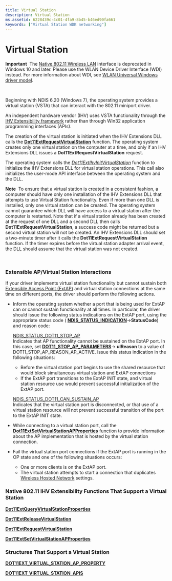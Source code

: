 ```yaml
---
title: Virtual Station
description: Virtual Station
ms.assetid: 6228439c-4c01-4fa9-8b45-b46ed90fa661
keywords: ["Virtual Station WDK networking"]
---
```


# Virtual Station


**Important**  The [Native 802.11 Wireless LAN](native-802-11-wireless-lan4.md) interface is deprecated in Windows 10 and later. Please use the WLAN Device Driver Interface (WDI) instead. For more information about WDI, see [WLAN Universal Windows driver model](wifi-universal-driver-model.md).

 

Beginning with NDIS 6.20 (Windows 7), the operating system provides a virtual station (VSTA) that can interact with the 802.11 miniport driver.

An independent hardware vendor (IHV) uses VSTA functionality through the [IHV Extensibility framework](overview-of-ihv-extensibility.md) rather than through Win32 application programming interfaces (APIs).

The creation of the virtual station is initiated when the IHV Extensions DLL calls the [**Dot11ExtRequestVirtualStation**](https://msdn.microsoft.com/library/windows/hardware/ff547556) function. The operating system creates only one virtual station on the computer at a time, and only if an IHV Extensions DLL issues a **Dot11ExtRequestVirtualStation** request.

The operating system calls the [*Dot11ExtIhvInitVirtualStation*](https://msdn.microsoft.com/library/windows/hardware/ff547475) function to initialize the IHV Extensions DLL for virtual station operations. This call also initializes the user-mode API interface between the operating system and the DLL.

**Note**  To ensure that a virtual station is created in a consistent fashion, a computer should have only one installation of the IHV Extensions DLL that attempts to use Virtual Station functionality. Even if more than one DLL is installed, only one virtual station can be created. The operating system cannot guarantee which DLL will have access to a virtual station after the computer is restarted. Note that if a virtual station already has been created at the request of one DLL and a second DLL then calls **Dot11ExtRequestVirtualStation**, a success code might be returned but a second virtual station will not be created.
An IHV Extensions DLL should set a two-minute timer after it calls the **Dot11ExtRequestVirtualStation** function. If the timer expires before the virtual station adapter arrival event, the DLL should assume that the virtual station was not created.

 

### <a href="" id="extensible-ap-virtual-station-interactions"></a> Extensible AP/Virtual Station Interactions

If your driver implements virtual station functionality but cannot sustain both [Extensible Access Point (ExtAP)](extensible-access-point-operation-mode.md) and virtual station connections at the same time on different ports, the driver should perform the following actions.

-   Inform the operating system whether a port that is being used for ExtAP can or cannot sustain functionality at all times. In particular, the driver should issue the following status indications on the ExtAP port, using the appropriate status code ( [**NDIS\_STATUS\_INDICATION**](https://msdn.microsoft.com/library/windows/hardware/ff567373)-&gt;**StatusCode**) and reason code:

    <a href="" id="ndis-status-dot11-stop-ap"></a>[NDIS\_STATUS\_DOT11\_STOP\_AP](https://msdn.microsoft.com/library/windows/hardware/ff567366)  
    Indicates that AP functionality cannot be sustained on the ExtAP port. In this case, set [**DOT11\_STOP\_AP\_PARAMETERS**](https://msdn.microsoft.com/library/windows/hardware/ff548783)-&gt; **ulReason** to a value of DOT11\_STOP\_AP\_REASON\_AP\_ACTIVE. Issue this status indication in the following situations:

    -   Before the virtual station port begins to use the shared resource that would block simultaneous virtual station and ExtAP connections
    -   If the ExtAP port transitions to the ExtAP INIT state, and virtual station resource use would prevent successful initialization of the ExtAP port.

    <a href="" id="---------ndis-status-dot11-can-sustain-ap"></a>[NDIS\_STATUS\_DOT11\_CAN\_SUSTAIN\_AP](https://msdn.microsoft.com/library/windows/hardware/ff567323)  
    Indicates that the virtual station port is disconnected, or that use of a virtual station resource will not prevent successful transition of the port to the ExtAP INIT state.

-   While connecting to a virtual station port, call the [**Dot11ExtSetVirtualStationAPProperties**](https://msdn.microsoft.com/library/windows/hardware/ff547609) function to provide information about the AP implementation that is hosted by the virtual station connection.

-   Fail the virtual station port connections if the ExtAP port is running in the OP state and one of the following situations occurs:
    -   One or more clients is on the ExtAP port.
    -   The virtual station attempts to start a connection that duplicates [Wireless Hosted Network](http://go.microsoft.com/fwlink/p/?linkid=152328) settings.

### <a href="" id="native-802-11-ihv-extensibility-functions-that-support-a-virtual-stati"></a> Native 802.11 IHV Extensibility Functions That Support a Virtual Station

[**Dot11ExtQueryVirtualStationProperties**](https://msdn.microsoft.com/library/windows/hardware/ff547544)

[**Dot11ExtReleaseVirtualStation**](https://msdn.microsoft.com/library/windows/hardware/ff547549)

[**Dot11ExtRequestVirtualStation**](https://msdn.microsoft.com/library/windows/hardware/ff547556)

[**Dot11ExtSetVirtualStationAPProperties**](https://msdn.microsoft.com/library/windows/hardware/ff547609)

### <a href="" id="structures-that-support-a-virtual-station"></a> Structures That Support a Virtual Station

[**DOT11EXT\_VIRTUAL\_STATION\_AP\_PROPERTY**](https://msdn.microsoft.com/library/windows/hardware/ff547641)

[**DOT11EXT\_VIRTUAL\_STATION\_APIS**](https://msdn.microsoft.com/library/windows/hardware/ff547639)

 

 





